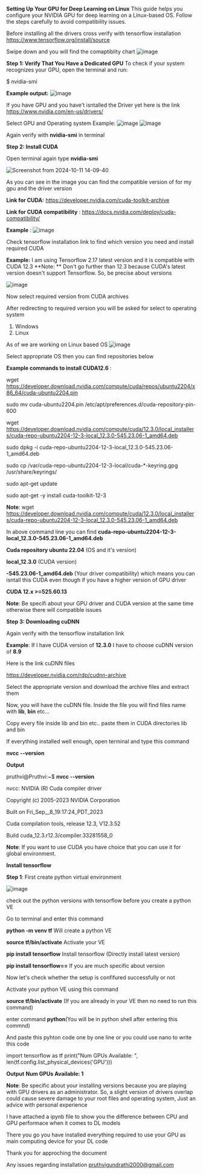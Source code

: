 **Setting Up Your GPU for Deep Learning on Linux**
This guide helps you configure your NVIDIA GPU for deep learning on a Linux-based OS. Follow the steps carefully to avoid compatibility issues.

Before installing all the drivers cross verify with tensorflow installation
https://www.tensorflow.org/install/source  

Swipe down and you will find the comaptiblity chart
![image](https://github.com/user-attachments/assets/f2789e45-fd4d-4ef0-b404-eec1ad0fba29)


**Step 1: Verify That You Have a Dedicated GPU**
To check if your system recognizes your GPU, open the terminal and run:

$ nvidia-smi

****Example output:****
![image](https://github.com/user-attachments/assets/034c9340-7ea8-4867-93d0-bc136b0125dc)


If you have GPU and you have't isntalled the Driver yet here is the link   
https://www.nvidia.com/en-us/drivers/ 

Select GPU and Operating system 
Example:
![image](https://github.com/user-attachments/assets/8fb9d52e-7d9a-445c-8e1d-edd8ff80b1df)
![image](https://github.com/user-attachments/assets/1b1d0a16-2508-4d7b-804f-ea9a410051fe)

Again verify with **nvidia-smi** in terminal

**Step 2: Install CUDA**

Open terminal again type **nvidia-smi**

![Screenshot from 2024-10-11 14-09-40](https://github.com/user-attachments/assets/dee881db-d161-4395-b035-2a66147d19fa)

As you can see in the image you can find the compatible version of for my gpu and the driver version

**Link for CUDA:** https://developer.nvidia.com/cuda-toolkit-archive 

**Link for CUDA compatibility** : https://docs.nvidia.com/deploy/cuda-compatibility/ 

**Example** : ![image](https://github.com/user-attachments/assets/9224ac27-de16-43cf-b522-b93cb38fb45b)


Check tensorflow installation link to find which version you need and install required CUDA

**Example:** I am using Tensorflow 2.17 latest version and it is compatible with CUDA 12.3 
**Note: ** Don't go further than 12.3 because CUDA's latest version doesn't support Tensorflow. So, be precise about versions   

![image](https://github.com/user-attachments/assets/f2789e45-fd4d-4ef0-b404-eec1ad0fba29)

Now select required version from CUDA archives 

After redirecting to required version you will be asked for select to operating system 
1. Windows
2. Linux

As of we are working on Linux based OS 
![image](https://github.com/user-attachments/assets/7675b72b-2781-436d-80e9-480dace6b50a)

Select appropriate OS then you can find repositories below


**Example commands to install CUDA12.6** : 

wget https://developer.download.nvidia.com/compute/cuda/repos/ubuntu2204/x86_64/cuda-ubuntu2204.pin

sudo mv cuda-ubuntu2204.pin /etc/apt/preferences.d/cuda-repository-pin-600

wget https://developer.download.nvidia.com/compute/cuda/12.3.0/local_installers/cuda-repo-ubuntu2204-12-3-local_12.3.0-545.23.06-1_amd64.deb

sudo dpkg -i cuda-repo-ubuntu2204-12-3-local_12.3.0-545.23.06-1_amd64.deb

sudo cp /var/cuda-repo-ubuntu2204-12-3-local/cuda-*-keyring.gpg /usr/share/keyrings/

sudo apt-get update

sudo apt-get -y install cuda-toolkit-12-3


**Note**: wget https://developer.download.nvidia.com/compute/cuda/12.3.0/local_installers/cuda-repo-ubuntu2204-12-3-local_12.3.0-545.23.06-1_amd64.deb 

In above command line you can find **cuda-repo-ubuntu2204-12-3-local_12.3.0-545.23.06-1_amd64.deb** 

**Cuda repository ubuntu 22.04** (OS and it's version)

**local_12.3.0** (CUDA version)

**-545.23.06-1_amd64.deb** (Your driver compatibility) which means you can isntall this CUDA even though if you have a higher version of GPU driver 

**CUDA 12.x >=525.60.13**

**Note**: Be specifi about your GPU driver and CUDA version at the same time otherwise there will compatible issues


**Step 3: Downloading cuDNN** 

Again verify with the tensorflow installation link 

**Example**: If I have CUDA version of **12.3.0** I have to choose cuDNN version of **8.9**

Here is the link cuDNN files

https://developer.nvidia.com/rdp/cudnn-archive

Select the appropriate version and download the archive files  and extract them 

Now, you will have the cuDNN file. Inside the file you will find files name with **lib**, **bin** etc... 

Copy every file inside lib and bin etc.. paste them in CUDA directories lib and bin 

If everything installed well enough, open terminal and type this command 

**nvcc --version**

**Output**

pruthvi@Pruthvi:~$ **nvcc --version**

nvcc: NVIDIA (R) Cuda compiler driver

Copyright (c) 2005-2023 NVIDIA Corporation

Built on Fri_Sep__8_19:17:24_PDT_2023

Cuda compilation tools, release 12.3, V12.3.52

Build cuda_12.3.r12.3/compiler.33281558_0


**Note**: If you want to use CUDA you have choice that you can use it for global environment. 

**Install tensorflow**

**Step 1**: First create python virtual environment 

 ![image](https://github.com/user-attachments/assets/f2789e45-fd4d-4ef0-b404-eec1ad0fba29)
 
 check out the python versions with tensorflow before you create a python VE

 Go to terminal and enter this command 

**python -m venv tf**        Will create a python VE
 
**source tf/bin/activate**   Activate your VE

**pip install tensorflow**   Install tensorflow (Directly install latest version)

**pip install tensorflow==<version>** If you are much specific about version 


Now let's check whether the setup is confifured successfully or not

Activate your python VE using this command 

**source tf/bin/activate**  (If you are already in your VE then no need to run this command)

enter command **python**(You will be in python shell after entering this commnd)

And paste this pyhton code one by one line or you could use nano to write this code

import tensorflow as tf 
print("Num GPUs Available: ", len(tf.config.list_physical_devices('GPU')))

**Output**
**Num GPUs Available:  1**

**Note**: Be specific about your installing versions because you are playing with GPU drivers as an administrator. So, a slight version of drivers overlap could cause severe damage to your root files and operating system, Just an advice with personal experience

I have attached a ipynb file to show you the difference between CPU and GPU performace when it comes to DL models


 
There you go you have installed everything required to use your GPU as main computing device for your DL code 

Thank you for approching the document

Any issues regarding installation
pruthvigundrathi2000@gmail.com 



